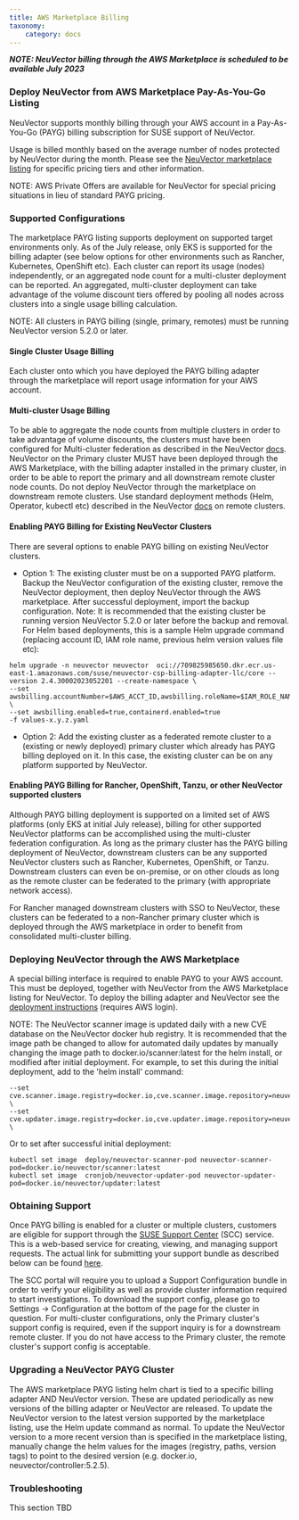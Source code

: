 ```yaml
---
title: AWS Marketplace Billing
taxonomy:
    category: docs
---
```


***NOTE: NeuVector billing through the AWS Marketplace is scheduled to be available July 2023***

### Deploy NeuVector from AWS Marketplace Pay-As-You-Go Listing

NeuVector supports monthly billing through your AWS account in a Pay-As-You-Go (PAYG) billing subscription for SUSE support of NeuVector.

Usage is billed monthly based on the average number of nodes protected by NeuVector during the month. Please see the [NeuVector marketplace listing](https://aws.amazon.com/marketplace/pp/prodview-u2ciiono2w3h2#pdp-overview) for specific pricing tiers and other information.

NOTE: AWS Private Offers are available for NeuVector for special pricing situations in lieu of standard PAYG pricing.

### Supported Configurations
The marketplace PAYG listing supports deployment on supported target environments only. As of the July release, only EKS is supported for the billing adapter (see below options for other environments such as Rancher, Kubernetes, OpenShift etc). Each cluster can report its usage (nodes) independently, or an aggregated node count for a multi-cluster deployment can be reported. An aggregated, multi-cluster deployment can take advantage of the volume discount tiers offered by pooling all nodes across clusters into a single usage billing calculation.

NOTE: All clusters in PAYG billing (single, primary, remotes) must be running NeuVector version 5.2.0 or later.

#### Single Cluster Usage Billing
Each cluster onto which you have deployed the PAYG billing adapter through the marketplace will report usage information for your AWS account.

#### Multi-cluster Usage Billing
To be able to aggregate the node counts from multiple clusters in order to take advantage of volume discounts, the clusters must have been configured for Multi-cluster federation as described in the NeuVector [docs](https://open-docs.neuvector.com/navigation/multicluster). NeuVector on the Primary cluster MUST have been deployed through the AWS Marketplace, with the billing adapter installed in the primary cluster, in order to be able to report the primary and all downstream remote cluster node counts. Do not deploy NeuVector through the marketplace on downstream remote clusters. Use standard deployment methods (Helm, Operator, kubectl etc) described in the NeuVector [docs](https://open-docs.neuvector.com/deploying) on remote clusters.

#### Enabling PAYG Billing for Existing NeuVector Clusters

There are several options to enable PAYG billing on existing NeuVector clusters. 
- Option 1: The existing cluster must be on a supported PAYG platform. Backup the NeuVector configuration of the existing cluster, remove the NeuVector deployment, then deploy NeuVector through the AWS marketplace. After successful deployment, import the backup configuration. Note: It is recommended that the existing cluster be running version NeuVector 5.2.0 or later before the backup and removal. For Helm based deployments, this is a sample Helm upgrade command (replacing account ID, IAM role name, previous helm version values file etc):
```
helm upgrade -n neuvector neuvector  oci://709825985650.dkr.ecr.us-east-1.amazonaws.com/suse/neuvector-csp-billing-adapter-llc/core --version 2.4.30002023052201 --create-namespace \
--set awsbilling.accountNumber=$AWS_ACCT_ID,awsbilling.roleName=$IAM_ROLE_NAME \
--set awsbilling.enabled=true,containerd.enabled=true 
-f values-x.y.z.yaml
```
- Option 2: Add the existing cluster as a federated remote cluster to a (existing or newly deployed) primary cluster which already has PAYG billing deployed on it. In this case, the existing cluster can be on any platform supported by NeuVector.

#### Enabling PAYG Billing for Rancher, OpenShift, Tanzu, or other NeuVector supported clusters

Although PAYG billing deployment is supported on a limited set of AWS platforms (only EKS at initial July release), billing for other supported NeuVector platforms can be accomplished using the multi-cluster federation configuration. As long as the primary cluster has the PAYG billing deployment of NeuVector, downstream clusters can be any supported NeuVector clusters such as Rancher, Kubernetes, OpenShift, or Tanzu. Downstream clusters can even be on-premise, or on other clouds as long as the remote cluster can be federated to the primary (with appropriate network access).

For Rancher managed downstream clusters with SSO to NeuVector, these clusters can be federated to a non-Rancher primary cluster which is deployed through the AWS marketplace in order to benefit from consolidated multi-cluster billing.


### Deploying NeuVector through the AWS Marketplace

A special billing interface is required to enable PAYG to your AWS account. This must be deployed, together with NeuVector from the AWS Marketplace listing for NeuVector. To deploy the billing adapter and NeuVector see the [deployment instructions](https://aws.amazon.com/marketplace/pp/prodview-u2ciiono2w3h2#pdp-usage) (requires AWS login).

NOTE: The NeuVector scanner image is updated daily with a new CVE database on the NeuVector docker hub registry. It is recommended that the image path be changed to allow for automated daily updates by manually changing the image path to docker.io/scanner:latest for the helm install, or modified after initial deployment. For example, to set this during the initial deployment, add to the 'helm install' command:
```
--set cve.scanner.image.registry=docker.io,cve.scanner.image.repository=neuvector/scanner,cve.scanner.image.tag=latest \
--set cve.updater.image.registry=docker.io,cve.updater.image.repository=neuvector/updater,cve.updater.image.tag=latest \
```
Or to set after successful initial deployment:
```
kubectl set image  deploy/neuvector-scanner-pod neuvector-scanner-pod=docker.io/neuvector/scanner:latest
kubectl set image  cronjob/neuvector-updater-pod neuvector-updater-pod=docker.io/neuvector/updater:latest
```

### Obtaining Support
Once PAYG billing is enabled for a cluster or multiple clusters, customers are eligible for support through the [SUSE Support Center](https://scc.suse.com/) (SCC) service. This is a web-based service for creating, viewing, and managing support requests. The actual link for submitting your support bundle as described below can be found [here](https://scc.suse.com/cloudsupport).

The SCC portal will require you to upload a Support Configuration bundle in order to verify your eligibility as well as provide cluster information required to start investigations. To download the support config, please go to Settings -> Configuration at the bottom of the page for the cluster in question. For multi-cluster configurations, only the Primary cluster's support config is required, even if the support inquiry is for a downstream remote cluster. If you do not have access to the Primary cluster, the remote cluster's support config is acceptable.

### Upgrading a NeuVector PAYG Cluster
The AWS marketplace PAYG listing helm chart is tied to a specific billing adapter AND NeuVector version. These are updated periodically as new versions of the billing adapter or NeuVector are released. To update the NeuVector version to the latest version supported by the marketplace listing, use the Helm update command as normal. To update the NeuVector version to a more recent version than is specified in the marketplace listing, manually change the helm values for the images (registry, paths, version tags) to point to the desired version (e.g. docker.io, neuvector/controller:5.2.5).

### Troubleshooting
This section TBD